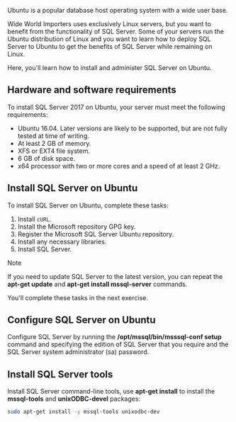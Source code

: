 Ubuntu is a popular database host operating system with a wide user base.

Wide World Importers uses exclusively Linux servers, but you want to benefit from the functionality of SQL Server. Some of your servers run the Ubuntu distribution of Linux and you want to learn how to deploy SQL Server to Ubuntu to get the benefits of SQL Server while remaining on Linux.

Here, you'll learn how to install and administer SQL Server on Ubuntu.

## Hardware and software requirements

To install SQL Server 2017 on Ubuntu, your server must meet the following requirements:

- Ubuntu 16.04. Later versions are likely to be supported, but are not fully tested at time of writing.
- At least 2 GB of memory.
- XFS or EXT4 file system.
- 6 GB of disk space.
- x64 processor with two or more cores and a speed of at least 2 GHz.

## Install SQL Server on Ubuntu

To install SQL Server on Ubuntu, complete these tasks:

1. Install `cURL`.
1. Install the Microsoft repository GPG key.
1. Register the Microsoft SQL Server Ubuntu repository.
1. Install any necessary libraries.
1. Install SQL Server.

> [!NOTE]
> If you need to update SQL Server to the latest version, you can repeat the **apt-get update** and **apt-get install mssql-server** commands.

You'll complete these tasks in the next exercise.

## Configure SQL Server on Ubuntu

Configure SQL Server by running the **/opt/mssql/bin/msssql-conf setup** command and specifying the edition of SQL Server that you require and the SQL Server system administrator (sa) password.

## Install SQL Server tools

Install SQL Server command-line tools, use **apt-get install** to install the **mssql-tools** and **unixODBC-devel** packages:

```bash
sudo apt-get install -y mssql-tools unixodbc-dev
```

